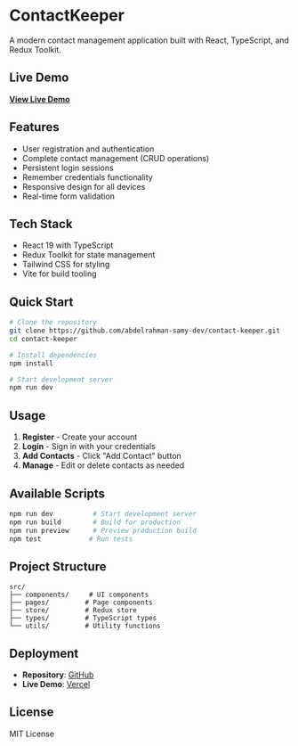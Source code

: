 # ContactKeeper

A modern contact management application built with React, TypeScript, and Redux Toolkit.

## Live Demo
**[View Live Demo](https://contact-keeper-lime.vercel.app/)**

## Features
- User registration and authentication
- Complete contact management (CRUD operations)
- Persistent login sessions
- Remember credentials functionality
- Responsive design for all devices
- Real-time form validation

## Tech Stack
- React 19 with TypeScript
- Redux Toolkit for state management
- Tailwind CSS for styling
- Vite for build tooling

## Quick Start

```bash
# Clone the repository
git clone https://github.com/abdelrahman-samy-dev/contact-keeper.git
cd contact-keeper

# Install dependencies
npm install

# Start development server
npm run dev
```

## Usage

1. **Register** - Create your account
2. **Login** - Sign in with your credentials  
3. **Add Contacts** - Click "Add Contact" button
4. **Manage** - Edit or delete contacts as needed

## Available Scripts

```bash
npm run dev          # Start development server
npm run build        # Build for production
npm run preview      # Preview production build
npm test            # Run tests
```

## Project Structure

```
src/
├── components/     # UI components
├── pages/         # Page components  
├── store/         # Redux store
├── types/         # TypeScript types
└── utils/         # Utility functions
```

## Deployment

- **Repository**: [GitHub](https://github.com/abdelrahman-samy-dev/contact-keeper.git)
- **Live Demo**: [Vercel](https://contact-keeper-lime.vercel.app/)

## License

MIT License
